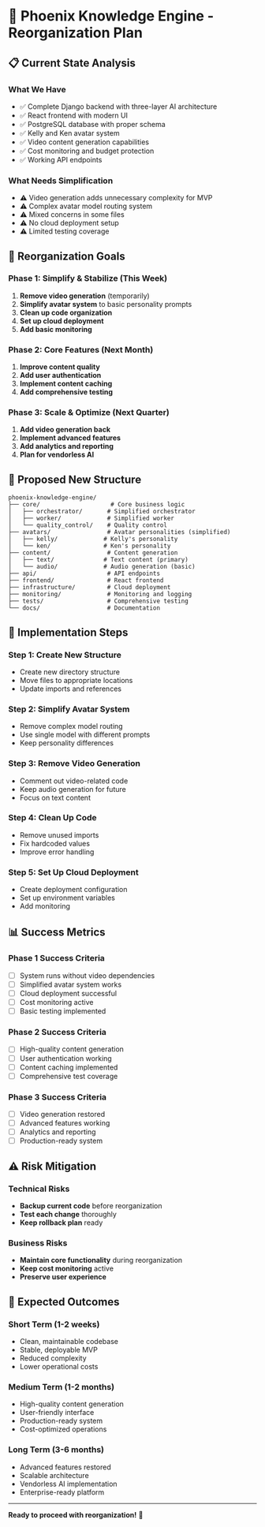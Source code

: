 # 🎯 Phoenix Knowledge Engine - Reorganization Plan

## 📋 Current State Analysis

### **What We Have**
- ✅ Complete Django backend with three-layer AI architecture
- ✅ React frontend with modern UI
- ✅ PostgreSQL database with proper schema
- ✅ Kelly and Ken avatar system
- ✅ Video content generation capabilities
- ✅ Cost monitoring and budget protection
- ✅ Working API endpoints

### **What Needs Simplification**
- ⚠️ Video generation adds unnecessary complexity for MVP
- ⚠️ Complex avatar model routing system
- ⚠️ Mixed concerns in some files
- ⚠️ No cloud deployment setup
- ⚠️ Limited testing coverage

## 🎯 Reorganization Goals

### **Phase 1: Simplify & Stabilize (This Week)**
1. **Remove video generation** (temporarily)
2. **Simplify avatar system** to basic personality prompts
3. **Clean up code organization**
4. **Set up cloud deployment**
5. **Add basic monitoring**

### **Phase 2: Core Features (Next Month)**
1. **Improve content quality**
2. **Add user authentication**
3. **Implement content caching**
4. **Add comprehensive testing**

### **Phase 3: Scale & Optimize (Next Quarter)**
1. **Add video generation back**
2. **Implement advanced features**
3. **Add analytics and reporting**
4. **Plan for vendorless AI**

## 📁 Proposed New Structure

```
phoenix-knowledge-engine/
├── core/                    # Core business logic
│   ├── orchestrator/       # Simplified orchestrator
│   ├── worker/             # Simplified worker
│   └── quality_control/    # Quality control
├── avatars/                # Avatar personalities (simplified)
│   ├── kelly/             # Kelly's personality
│   └── ken/               # Ken's personality
├── content/                # Content generation
│   ├── text/              # Text content (primary)
│   └── audio/             # Audio generation (basic)
├── api/                    # API endpoints
├── frontend/               # React frontend
├── infrastructure/         # Cloud deployment
├── monitoring/             # Monitoring and logging
├── tests/                  # Comprehensive testing
└── docs/                   # Documentation
```

## 🚀 Implementation Steps

### **Step 1: Create New Structure**
- Create new directory structure
- Move files to appropriate locations
- Update imports and references

### **Step 2: Simplify Avatar System**
- Remove complex model routing
- Use single model with different prompts
- Keep personality differences

### **Step 3: Remove Video Generation**
- Comment out video-related code
- Keep audio generation for future
- Focus on text content

### **Step 4: Clean Up Code**
- Remove unused imports
- Fix hardcoded values
- Improve error handling

### **Step 5: Set Up Cloud Deployment**
- Create deployment configuration
- Set up environment variables
- Add monitoring

## 📊 Success Metrics

### **Phase 1 Success Criteria**
- [ ] System runs without video dependencies
- [ ] Simplified avatar system works
- [ ] Cloud deployment successful
- [ ] Cost monitoring active
- [ ] Basic testing implemented

### **Phase 2 Success Criteria**
- [ ] High-quality content generation
- [ ] User authentication working
- [ ] Content caching implemented
- [ ] Comprehensive test coverage

### **Phase 3 Success Criteria**
- [ ] Video generation restored
- [ ] Advanced features working
- [ ] Analytics and reporting
- [ ] Production-ready system

## ⚠️ Risk Mitigation

### **Technical Risks**
- **Backup current code** before reorganization
- **Test each change** thoroughly
- **Keep rollback plan** ready

### **Business Risks**
- **Maintain core functionality** during reorganization
- **Keep cost monitoring** active
- **Preserve user experience**

## 🎯 Expected Outcomes

### **Short Term (1-2 weeks)**
- Clean, maintainable codebase
- Stable, deployable MVP
- Reduced complexity
- Lower operational costs

### **Medium Term (1-2 months)**
- High-quality content generation
- User-friendly interface
- Production-ready system
- Cost-optimized operations

### **Long Term (3-6 months)**
- Advanced features restored
- Scalable architecture
- Vendorless AI implementation
- Enterprise-ready platform

---

**Ready to proceed with reorganization!** 🚀
